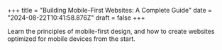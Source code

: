 +++
title = "Building Mobile-First Websites: A Complete Guide"
date = "2024-08-22T10:41:58.876Z"
draft = false
+++

  Learn the principles of mobile-first design, and how to create websites optimized for mobile devices from the start.
        